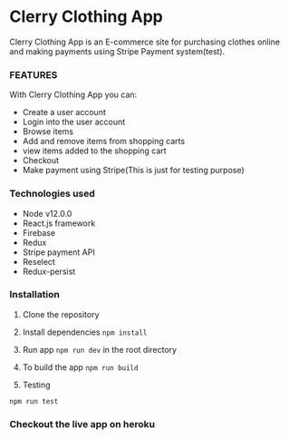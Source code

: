 # Clerry Clothing App

Clerry Clothing App is an E-commerce site for purchasing clothes online and making payments using Stripe Payment system(test).

### FEATURES

With Clerry Clothing App you can:

- Create a user account
- Login into the user account
- Browse items
- Add and remove items from shopping carts
- view items added to the shopping cart
- Checkout
- Make payment using Stripe(This is just for testing purpose)

### Technologies used

- Node v12.0.0
- React.js framework
- Firebase
- Redux
- Stripe payment API
- Reselect
- Redux-persist

### Installation

1. Clone the repository

2. Install dependencies
   `npm install`

3. Run app
   `npm run dev` in the root directory

4. To build the app
   `npm run build`

5. Testing

`npm run test`

### Checkout the live app on heroku
